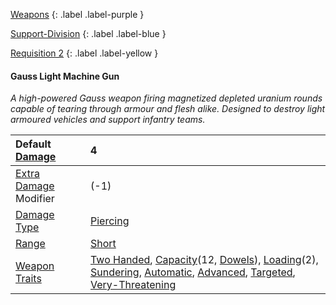 [Weapons](Game/Weapons-List)
{: .label .label-purple }

[Support-Division](Game/Blocks/Support-Division)
{: .label .label-blue }

[Requisition 2](Game/Deployment#Requisition)
{: .label .label-yellow }

#### Gauss Light Machine Gun

_A high-powered Gauss weapon firing magnetized depleted uranium rounds capable of tearing through armour and flesh alike. Designed to destroy light armoured vehicles and support infantry teams._

| Default [Damage](Core/Weapons#Damage)                     | 4                                                                                                                                                                                                                                                                                                                                                                                                     |
| :-------------------------------------------------------- | :---------------------------------------------------------------------------------------------------------------------------------------------------------------------------------------------------------------------------------------------------------------------------------------------------------------------------------------------------------------------------------------------------- |
| [Extra Damage](Game/Core/Attacks#Extra%20Damage) Modifier | (-1)                                                                                                                                                                                                                                                                                                                                                                                                  |
| [Damage Type](Core/Weapons#Damage%20Type)                 | [Piercing](Core/Injury#Piercing)                                                                                                                                                                                                                                                                                                                                                                      |
| [Range](Core/Weapons#Range)                               | [Short](Core/Movement#Short)                                                                                                                                                                                                                                                                                                                                                                          |
| [Weapon Traits](Core/Weapon-Traits)                       | [Two Handed](Game/Core/Blocks/Two-Handed), [Capacity](<Core/Weapon-Traits#Capacity(X,%20Type)>)(12, [Dowels](Munition-Details#Dowels)), [Loading](Game/Core/Blocks/Loading)(2), [Sundering](Game/Core/Blocks/Sundering), [Automatic](Game/Core/Blocks/Automatic), [Advanced](Game/Core/Blocks/Advanced), [Targeted](Game/Core/Blocks/Targeted), [Very-Threatening](Game/Core/Blocks/Very-Threatening) |
